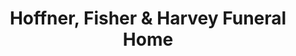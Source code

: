 ---
title: "Hoffner, Fisher & Harvey Funeral Home"
url: /seattle/hoffner-fisher-und-harvey-funeral-home/
shop: Bestattungen
---
